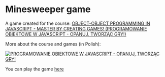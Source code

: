 # Minesweeper game

A game created for the course: [OBJECT-OBJECT PROGRAMMING IN JAVASCRIPT - MASTER BY CREATING GAMES! (PROGRAMOWANIE OBIEKTOWE W JAVASCRIPT - OPANUJ, TWORZĄC GRY!)](https://www.udemy.com/course/programowanie-obiektowe-w-javascript/)

More about the course and games (in Polish):

[![PROGRAMOWANIE OBIEKTOWE W JAVASCRIPT - OPANUJ, TWORZĄC GRY!](https://img.youtube.com/vi/yr-q7qSfBx8/0.jpg)](https://www.youtube.com/watch?v=yr-q7qSfBx8&ab_channel=SamurajProgramowania 'PROGRAMOWANIE OBIEKTOWE W JAVASCRIPT - OPANUJ, TWORZĄC GRY!')

You can play the game [here](https://michal-dziedzinski.github.io/Minesweeper-game/)
